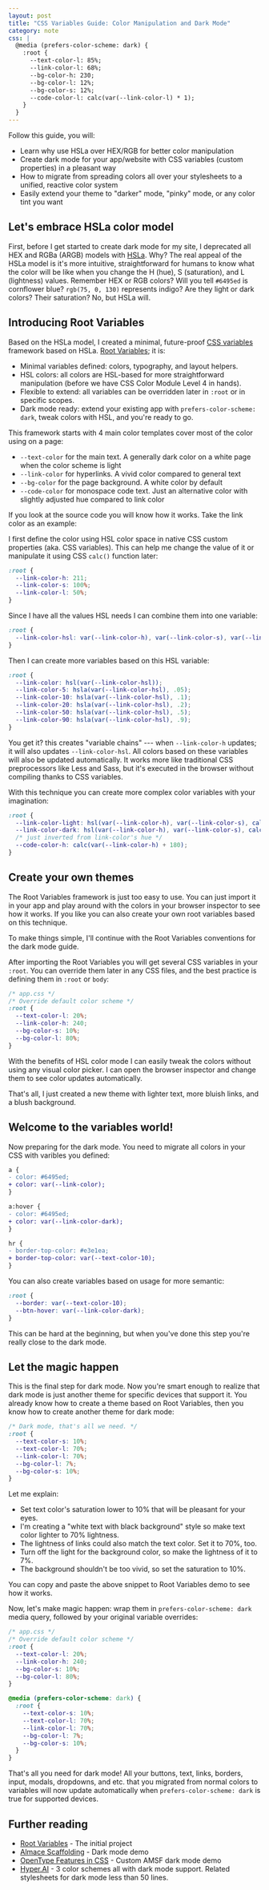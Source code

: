 ```yaml
---
layout: post
title: "CSS Variables Guide: Color Manipulation and Dark Mode"
category: note
css: |
  @media (prefers-color-scheme: dark) {
    :root {
      --text-color-l: 85%;
      --link-color-l: 68%;
      --bg-color-h: 230;
      --bg-color-l: 12%;
      --bg-color-s: 12%;
      --code-color-l: calc(var(--link-color-l) * 1);
    }
  }
---
```


Follow this guide, you will:

- Learn why use HSLa over HEX/RGB for better color manipulation
- Create dark mode for your app/website with CSS variables (custom properties) in a pleasant way
- How to migrate from spreading colors all over your stylesheets to a unified, reactive color system
- Easily extend your theme to "darker" mode, "pinky" mode, or any color tint you want

## Let's embrace HSLa color model

First, before I get started to create dark mode for my site, I deprecated all HEX and RGBa (ARGB) models with [HSLa](https://en.wikipedia.org/wiki/HSL_and_HSV). Why? The real appeal of the HSLa model is it's more intuitive, straightforward for humans to know what the color will be like when you change the H (hue), S (saturation), and L (lightness) values. Remember HEX or RGB colors? Will you tell `#6495ed` is cornflower blue? `rgb(75, 0, 130)` represents indigo? Are they light or dark colors? Their saturation? No, but HSLa will.


## Introducing Root Variables

Based on the HSLa model, I created a minimal, future-proof [CSS variables](https://caniuse.com/#feat=css-variables) framework based on HSLa. [Root Variables](https://sparanoid.com/lab/root-variables/); it is:

- Minimal variables defined: colors, typography, and layout helpers.
- HSL colors: all colors are HSL-based for more straightforward manipulation (before we have CSS Color Module Level 4 in hands).
- Flexible to extend: all variables can be overridden later in `:root` or in specific scopes.
- Dark mode ready: extend your existing app with `prefers-color-scheme: dark`, tweak colors with HSL, and you're ready to go.

This framework starts with 4 main color templates cover most of the color using on a page:

- `--text-color` for the main text. A generally dark color on a white page when the color scheme is light
- `--link-color` for hyperlinks. A vivid color compared to general text
- `--bg-color` for the page background. A white color by default
- `--code-color` for monospace code text. Just an alternative color with slightly adjusted hue compared to link color

If you look at the source code you will know how it works. Take the link color as an example:

I first define the color using HSL color space in native CSS custom properties (aka. CSS variables). This can help me change the value of it or manipulate it using CSS `calc()` function later:

```css
:root {
  --link-color-h: 211;
  --link-color-s: 100%;
  --link-color-l: 50%;
}
```

Since I have all the values HSL needs I can combine them into one variable:

```css
:root {
  --link-color-hsl: var(--link-color-h), var(--link-color-s), var(--link-color-l);
}
```

Then I can create more variables based on this HSL variable:

```css
:root {
  --link-color: hsl(var(--link-color-hsl));
  --link-color-5: hsla(var(--link-color-hsl), .05);
  --link-color-10: hsla(var(--link-color-hsl), .1);
  --link-color-20: hsla(var(--link-color-hsl), .2);
  --link-color-50: hsla(var(--link-color-hsl), .5);
  --link-color-90: hsla(var(--link-color-hsl), .9);
}
```

You get it? this creates "variable chains" --- when `--link-color-h` updates; it will also updates `--link-color-hsl`. All colors based on these variables will also be updated automatically. It works more like traditional CSS preprocessors like Less and Sass, but it's executed in the browser without compiling thanks to CSS variables.

With this technique you can create more complex color variables with your imagination:

```css
:root {
  --link-color-light: hsl(var(--link-color-h), var(--link-color-s), calc(var(--link-color-l) / .9));
  --link-color-dark: hsl(var(--link-color-h), var(--link-color-s), calc(var(--link-color-l) * .9));
  /* just inverted from link-color's hue */
  --code-color-h: calc(var(--link-color-h) + 180);
}
```

## Create your own themes

The Root Variables framework is just too easy to use. You can just import it in your app and play around with the colors in your browser inspector to see how it works. If you like you can also create your own root variables based on this technique.

To make things simple, I'll continue with the Root Variables conventions for the dark mode guide.

After importing the Root Variables you will get several CSS variables in your `:root`. You can override them later in any CSS files, and the best practice is defining them in `:root` or `body`:

```css
/* app.css */
/* Override default color scheme */
:root {
  --text-color-l: 20%;
  --link-color-h: 240;
  --bg-color-s: 10%;
  --bg-color-l: 80%;
}
```

With the benefits of HSL color mode I can easily tweak the colors without using any visual color picker. I can open the browser inspector and change them to see color updates automatically.

That's all, I just created a new theme with lighter text, more bluish links, and a blush background.

## Welcome to the variables world!

Now preparing for the dark mode. You need to migrate all colors in your CSS with varibles you defined:

```diff
a {
- color: #6495ed;
+ color: var(--link-color);
}

a:hover {
- color: #6495ed;
+ color: var(--link-color-dark);
}

hr {
- border-top-color: #e3e1ea;
+ border-top-color: var(--text-color-10);
}
```

You can also create variables based on usage for more semantic:

```css
:root {
  --border: var(--text-color-10);
  --btn-hover: var(--link-color-dark);
}
```

This can be hard at the beginning, but when you've done this step you're really close to the dark mode.

## Let the magic happen

This is the final step for dark mode. Now you're smart enough to realize that dark mode is just another theme for specific devices that support it. You already know how to create a theme based on Root Variables, then you know how to create another theme for dark mode:

```css
/* Dark mode, that's all we need. */
:root {
  --text-color-s: 10%;
  --text-color-l: 70%;
  --link-color-l: 70%;
  --bg-color-l: 7%;
  --bg-color-s: 10%;
}
```

Let me explain:

- Set text color's saturation lower to 10% that will be pleasant for your eyes.
- I'm creating a "white text with black background" style so make text color lighter to 70% lightness.
- The lightness of links could also match the text color. Set it to 70%, too.
- Turn off the light for the background color, so make the lightness of it to 7%.
- The background shouldn't be too vivid, so set the saturation to 10%.

You can copy and paste the above snippet to Root Variables demo to see how it works.

Now, let's make magic happen: wrap them in `prefers-color-scheme: dark` media query, followed by your original variable overrides:

```css
/* app.css */
/* Override default color scheme */
:root {
  --text-color-l: 20%;
  --link-color-h: 240;
  --bg-color-s: 10%;
  --bg-color-l: 80%;
}

@media (prefers-color-scheme: dark) {
  :root {
    --text-color-s: 10%;
    --text-color-l: 70%;
    --link-color-l: 70%;
    --bg-color-l: 7%;
    --bg-color-s: 10%;
  }
}
```

That's all you need for dark mode! All your buttons, text, links, borders, input, modals, dropdowns, and etc. that you migrated from normal colors to variables will now update automatically when `prefers-color-scheme: dark` is true for supported devices.

## Further reading

- [Root Variables](https://sparanoid.com/lab/root-variables/) - The initial project
- [Almace Scaffolding](https://sparanoid.com/lab/amsf/) - Dark mode demo
- [OpenType Features in CSS](https://sparanoid.com/lab/opentype-features/) - Custom AMSF dark mode demo
- [Hyper.AI](https://hyper.ai/) - 3 color schemes all with dark mode support. Related stylesheets for dark mode less than 50 lines.
